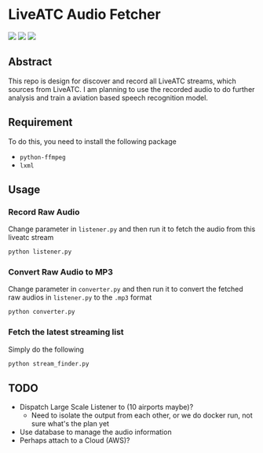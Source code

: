# LiveATC Audio Fetcher

![](https://img.shields.io/badge/Source-LiveATC-blue)
![](https://img.shields.io/badge/Dependencies-lxml-green)
![](https://img.shields.io/badge/Dependencies-ffmpeg-green)

## Abstract

This repo is design for discover and record all LiveATC streams, which sources from LiveATC. I am planning to use the recorded audio to do further analysis and train a aviation based speech recognition model.

## Requirement
To do this, you need to install the following package
- `python-ffmpeg`
- `lxml`
## Usage

### Record Raw Audio
Change parameter in `listener.py` and then run it to fetch the audio from this liveatc stream
```bash
python listener.py
```
### Convert Raw Audio to MP3
Change parameter in `converter.py` and then run it to convert the fetched raw audios in `listener.py` to the `.mp3` format
```bash
python converter.py
```

### Fetch the latest streaming list
Simply do the following
```bash
python stream_finder.py
```

## TODO
- Dispatch Large Scale Listener to (10 airports maybe)?
  - Need to isolate the output from each other, or we do docker run, not sure what's the plan yet
- Use database to manage the audio information
- Perhaps attach to a Cloud (AWS)?
